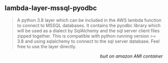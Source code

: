 ## lambda-layer-mssql-pyodbc

> A python 3.8 layer which can be included in the AWS lambda function to connect to MSSQL databases. It contains the pyodbc library which will be used as a dialect by SqlAlchemy and the sql server client files zipped together. This is compatible with python running version >= 3.8 and using sqlalchemy to connect to the sql server database. Feel free to use the layer directly.

<div align="right"><i>
    buit on amazon AMI container
</i></div>
